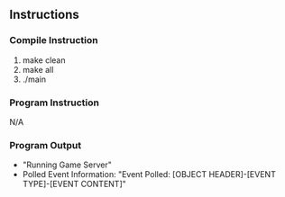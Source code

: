 ## Instructions
### Compile Instruction
1) make clean
2) make all
3) ./main

### Program Instruction
N/A

### Program Output
- "Running Game Server"
- Polled Event Information: "Event Polled: [OBJECT HEADER]-[EVENT TYPE]-[EVENT CONTENT]"